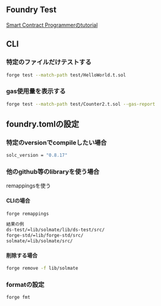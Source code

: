 ## Foundry Test
[Smart Contract Programmerのtutorial](https://www.youtube.com/watch?v=tgs5q-GJmg4&list=PLO5VPQH6OWdUrKEWPF07CSuVm3T99DQki)

## CLI
### 特定のファイルだけテストする
```bash
forge test --match-path test/HelloWorld.t.sol
```

### gas使用量を表示する
```bash
forge test --match-path test/Counter2.t.sol --gas-report
```


## foundry.tomlの設定
### 特定のversionでcompileしたい場合
```bash
solc_version = "0.8.17"
```

### 他のgithub等のlibraryを使う場合
remappingsを使う

#### CLIの場合
```bash
forge remappings
```
```bash
結果の例
ds-test/=lib/solmate/lib/ds-test/src/
forge-std/=lib/forge-std/src/
solmate/=lib/solmate/src/
```

#### 削除する場合
```bash
forge remove -f lib/solmate
```


### formatの設定
```bash
forge fmt
```